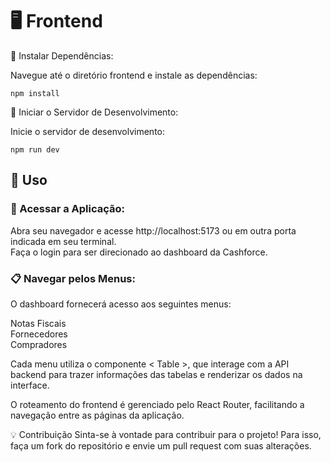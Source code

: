 # 🖥️ Frontend
🔹 Instalar Dependências:

Navegue até o diretório frontend e instale as dependências:
    
    npm install


🔹 Iniciar o Servidor de Desenvolvimento:

Inicie o servidor de desenvolvimento:

    npm run dev


## 🌟 Uso

### 🔗 Acessar a Aplicação:

Abra seu navegador e acesse http://localhost:5173 ou em outra porta indicada em seu terminal.<br> Faça o login para ser direcionado ao dashboard da Cashforce.

### 📋 Navegar pelos Menus:

O dashboard fornecerá acesso aos seguintes menus:

Notas Fiscais<br>
Fornecedores<br>
Compradores

Cada menu utiliza o componente < Table >, que interage com a API backend para trazer informações das tabelas e renderizar os dados na interface.

O roteamento do frontend é gerenciado pelo React Router, facilitando a navegação entre as páginas da aplicação.


💡 Contribuição
Sinta-se à vontade para contribuir para o projeto! Para isso, faça um fork do repositório e envie um pull request com suas alterações.

